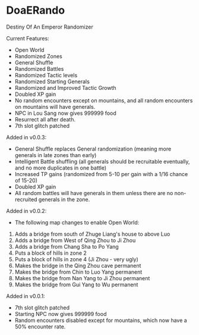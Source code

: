 # DoaERando
Destiny Of An Emperor Randomizer

Current Features:
- Open World
- Randomized Zones
- General Shuffle
- Randomized Battles
- Randomized Tactic levels
- Randomized Starting Generals
- Randomized and Improved Tactic Growth
- Doubled XP gain
- No random encounters except on mountains, and all random encounters on mountains will have generals.
- NPC in Lou Sang now gives 999999 food
- Resurrect all after death.
- 7th slot glitch patched

Added in v0.0.3:
- General Shuffle replaces General randomization (meaning more generals in late zones than early)
- Intelligent Battle shuffling (all generals should be recruitable eventually, and no more duplicates in one battle)
- Increased TP gains (randomized from 5-10 per gain with a 1/16 chance of 15-20)
- Doubled XP gain
- All random battles will have generals in them unless there are no non-recruited generals in the zone.

Added in v0.0.2:
- The following map changes to enable Open World:
1) Adds a bridge from south of Zhuge Liang's house to above Luo
2) Adds a bridge from West of Qing Zhou to Ji Zhou
3) Adds a bridge from Chang Sha to Po Yang
4) Puts a block of hills in zone 2
5) Puts a block of hills in zone 4 (Ji Zhou - very ugly)
6) Makes the bridge in the Qing Zhou cave permanent
7) Makes the bridge from Chin to Luo Yang permanent
8) Makes the bridge from Nan Yang to Ji Zhou permanent
9) Makes the bridge from Gui Yang to Wu permanent

Added in v0.0.1:
- 7th slot glitch patched
- Starting NPC now gives 999999 food
- Random encounters disabled except for mountains, which now have a 50% encounter rate.


